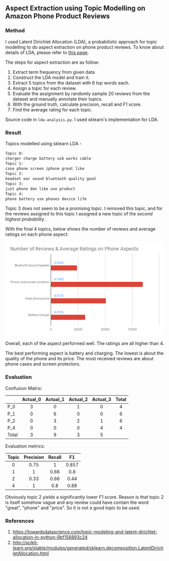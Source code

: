 ## Aspect Extraction using Topic Modelling on Amazon Phone Product Reviews

### Method
I used Latent Dirichlet Allocation (LDA), a probabilistic approach for topic modelling to do aspect extraction
on phone product reviews. To know about details of LDA,
please refer to [this page](https://en.wikipedia.org/wiki/Latent_Dirichlet_allocation).

The steps for aspect extraction are as follow:
1. Extract term frequency from given data
2. Construct the LDA model and train it.
3. Extract 5 topics from the dataset with 6 top words each.
4. Assign a topic for each review.
5. Evaluate the assignment by randomly sample 20 reviews from the dataset
    and manually annotate their topics. 
6. With the ground truth, calculate precision, recall and F1 score.
6. Find the average rating for each topic.

Source code in `lda-analysis.py`. I used sklearn's implementation for LDA.


### Result

Topics modelled using sklearn LDA -
```
Topic 0:
charger charge battery usb works cable
Topic 1:
case phone screen iphone great like
Topic 2:
headset ear sound bluetooth quality good
Topic 3:
just phone don like use product
Topic 4:
phone battery use phones device life
```

Topic 3 does not seem to be a promising topic. I removed this
topic, and for the reviews assigned to this topic I assigned a new
topic of the *second highest probability*.

With the final 4 topics, below shows the number of reviews and average ratings
on each phone aspect:

![](Number%20of%20Reviews%20&%20Average%20Ratings%20on%20Phone%20Aspects.png)

Overall, each of the aspect performed well. The ratings are all higher than 4.

The best performing aspect is battery and charging. The lowest is about the 
quality of the phone and its price. The most received reviews are about phone
cases and screen protectors.

### Evaluation

Confusion Matrix:

|     | Actual_0  | Actual_1 | Actual_2 | Actual_3 | Total |
|---  | :---------: | :---------:|:---------:| :---------: | :---------: |
| P_0 |3|0|1|0|4|
| P_1 |0|6|0|0|6|
| P_2 |0|3|2|1|6|
| P_4 |0|0|0|4|4|
|Total|3|9|3|5

Evaluation metrics:

| Topic | Precision  | Recall | F1 |
| :---------: | :---------: | :---------: | :---------:|
|0|0.75|1|0.857|
|1|1|0.66|0.8|
|2|0.33|0.66|0.44|
|4|1|0.8|0.88|

Obviously topic 2 yields a significantly lower F1 score. Reason is that topic
2 is itself somehow vague and any review could have contain the word "great",
"phone" and "price". So it is not a good topic to be used.

### References
1. https://towardsdatascience.com/topic-modeling-and-latent-dirichlet-allocation-in-python-9bf156893c24
2. http://scikit-learn.org/stable/modules/generated/sklearn.decomposition.LatentDirichletAllocation.html